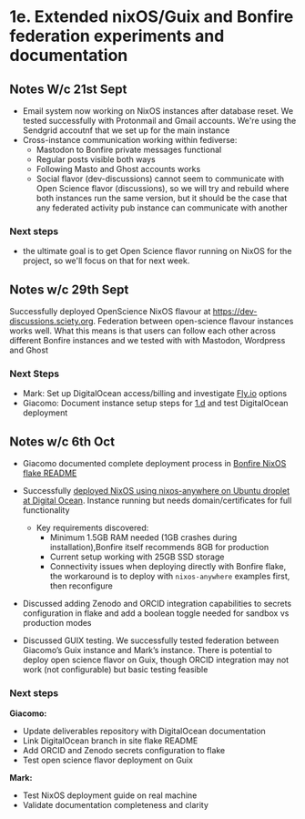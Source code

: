 # 1e. Extended nixOS/Guix and Bonfire federation experiments and documentation

## Notes W/c 21st Sept

- Email system now working on NixOS instances after database reset. We tested successfully with Protonmail and Gmail accounts. We're using the Sendgrid accoutnf that we set up for the main instance
- Cross-instance communication working within fediverse:
  - Mastodon to Bonfire private messages functional
  - Regular posts visible both ways
  - Following Masto and Ghost accounts works
  - Social flavor (dev-discussions) cannot seem to communicate with Open Science flavor (discussions), so we will try and rebuild where both instances run the same version, but it should be the case that any federated activity pub instance can communicate with another

### Next steps
- the ultimate goal is to get Open Science flavor running on NixOS for the project, so we'll focus on that for next week.


## Notes w/c 29th Sept

Successfully deployed OpenScience NixOS flavour at https://dev-discussions.sciety.org. Federation between open-science flavour instances works well. What this means is that users can follow each other across different Bonfire instances and we tested with with Mastodon, Wordpress and Ghost

### Next Steps

- Mark: Set up DigitalOcean access/billing and investigate [Fly.io](http://Fly.io) options
- Giacomo: Document instance setup steps for [1.d](./1c.md) and test DigitalOcean deployment


## Notes w/c 6th Oct

- Giacomo documented complete deployment process in [Bonfire NixOS flake README](https://github.com/bonfire-networks/bonfire-nix)
- Successfully [deployed NixOS using nixos-anywhere on Ubuntu droplet at Digital Ocean](https://github.com/sciety/sciety-bonfire-nix/tree/digitalocean). Instance running but needs domain/certificates for full functionality
  - Key requirements discovered:
    - Minimum 1.5GB RAM needed (1GB crashes during installation),Bonfire itself recommends 8GB for production
    - Current setup working with 25GB SSD storage
    - Connectivity issues when deploying directly with Bonfire flake, the workaround is to deploy with `nixos-anywhere` examples first, then reconfigure

- Discussed adding Zenodo and ORCID integration capabilities to secrets configuration in flake and add a boolean toggle needed for sandbox vs production modes

- Discussed GUIX testing. We successfully tested federation between Giacomo’s Guix instance and Mark’s instance. There is potential to deploy open science flavor on Guix, though ORCID integration may not work (not configurable) but basic testing feasible

### Next steps

**Giacomo:**

- Update deliverables repository with DigitalOcean documentation
- Link DigitalOcean branch in site flake README
- Add ORCID and Zenodo secrets configuration to flake
- Test open science flavor deployment on Guix

**Mark:**

- Test NixOS deployment guide on real machine
- Validate documentation completeness and clarity
